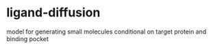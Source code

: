 # ligand-diffusion
model for generating small molecules conditional on target protein and binding pocket
